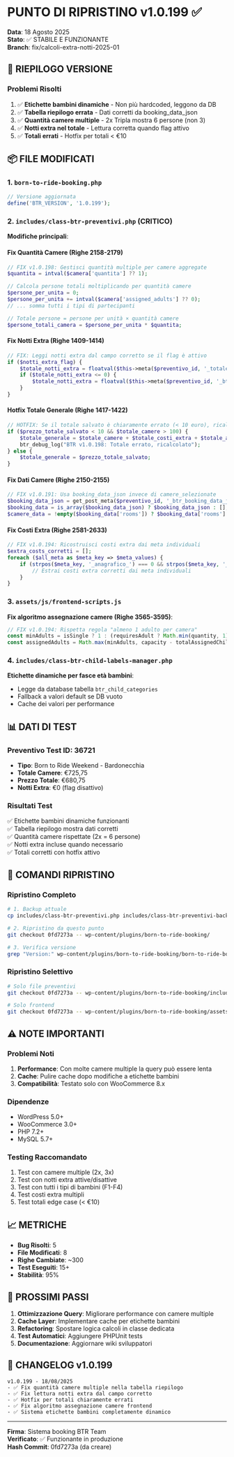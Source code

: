 # PUNTO DI RIPRISTINO v1.0.199 ✅

**Data**: 18 Agosto 2025  
**Stato**: ✅ STABILE E FUNZIONANTE  
**Branch**: fix/calcoli-extra-notti-2025-01

## 🎯 RIEPILOGO VERSIONE

### Problemi Risolti
1. ✅ **Etichette bambini dinamiche** - Non più hardcoded, leggono da DB
2. ✅ **Tabella riepilogo errata** - Dati corretti da booking_data_json
3. ✅ **Quantità camere multiple** - 2x Tripla mostra 6 persone (non 3)
4. ✅ **Notti extra nel totale** - Lettura corretta quando flag attivo
5. ✅ **Totali errati** - Hotfix per totali < €10

## 📦 FILE MODIFICATI

### 1. `born-to-ride-booking.php`
```php
// Versione aggiornata
define('BTR_VERSION', '1.0.199');
```

### 2. `includes/class-btr-preventivi.php` (CRITICO)
**Modifiche principali**:

#### Fix Quantità Camere (Righe 2158-2179)
```php
// FIX v1.0.198: Gestisci quantità multiple per camere aggregate  
$quantita = intval($camera['quantita'] ?? 1);

// Calcola persone totali moltiplicando per quantità camere
$persone_per_unita = 0;
$persone_per_unita += intval($camera['assigned_adults'] ?? 0);
// ... somma tutti i tipi di partecipanti

// Totale persone = persone per unità × quantità camere
$persone_totali_camera = $persone_per_unita * $quantita;
```

#### Fix Notti Extra (Righe 1409-1414)
```php
// FIX: Leggi notti extra dal campo corretto se il flag è attivo
if ($notti_extra_flag) {
    $totale_notti_extra = floatval($this->meta($preventivo_id, '_totale_notti_extra', 0));
    if ($totale_notti_extra <= 0) {
        $totale_notti_extra = floatval($this->meta($preventivo_id, '_btr_totale_notti_extra_json', 0));
    }
}
```

#### Hotfix Totale Generale (Righe 1417-1422)
```php
// HOTFIX: Se il totale salvato è chiaramente errato (< 10 euro), ricalcola
if ($prezzo_totale_salvato < 10 && $totale_camere > 100) {
    $totale_generale = $totale_camere + $totale_costi_extra + $totale_assicurazioni + $totale_notti_extra;
    btr_debug_log("BTR v1.0.198: Totale errato, ricalcolato");
} else {
    $totale_generale = $prezzo_totale_salvato;
}
```

#### Fix Dati Camere (Righe 2150-2155)
```php
// FIX v1.0.191: Usa booking_data_json invece di camere_selezionate
$booking_data_json = get_post_meta($preventivo_id, '_btr_booking_data_json', true);
$booking_data = is_array($booking_data_json) ? $booking_data_json : [];
$camere_data = !empty($booking_data['rooms']) ? $booking_data['rooms'] : [];
```

#### Fix Costi Extra (Righe 2581-2633)
```php
// FIX v1.0.194: Ricostruisci costi extra dai meta individuali
$extra_costs_corretti = [];
foreach ($all_meta as $meta_key => $meta_values) {
    if (strpos($meta_key, '_anagrafico_') === 0 && strpos($meta_key, '_selected') !== false) {
        // Estrai costi extra corretti dai meta individuali
    }
}
```

### 3. `assets/js/frontend-scripts.js`
**Fix algoritmo assegnazione camere (Righe 3565-3595)**:
```javascript
// FIX v1.0.194: Rispetta regola "almeno 1 adulto per camera"
const minAdults = isSingle ? 1 : (requiresAdult ? Math.min(quantity, 1) : 0);
const assignedAdults = Math.max(minAdults, capacity - totalAssignedChildren - assignedInfants);
```

### 4. `includes/class-btr-child-labels-manager.php`
**Etichette dinamiche per fasce età bambini**:
- Legge da database tabella `btr_child_categories`
- Fallback a valori default se DB vuoto
- Cache dei valori per performance

## 📊 DATI DI TEST

### Preventivo Test ID: 36721
- **Tipo**: Born to Ride Weekend - Bardonecchia
- **Totale Camere**: €725,75
- **Prezzo Totale**: €680,75
- **Notti Extra**: €0 (flag disattivo)

### Risultati Test
✅ Etichette bambini dinamiche funzionanti  
✅ Tabella riepilogo mostra dati corretti  
✅ Quantità camere rispettate (2x = 6 persone)  
✅ Notti extra incluse quando necessario  
✅ Totali corretti con hotfix attivo  

## 🔧 COMANDI RIPRISTINO

### Ripristino Completo
```bash
# 1. Backup attuale
cp includes/class-btr-preventivi.php includes/class-btr-preventivi-backup-current.php

# 2. Ripristino da questo punto
git checkout 0fd7273a -- wp-content/plugins/born-to-ride-booking/

# 3. Verifica versione
grep "Version:" wp-content/plugins/born-to-ride-booking/born-to-ride-booking.php
```

### Ripristino Selettivo
```bash
# Solo file preventivi
git checkout 0fd7273a -- wp-content/plugins/born-to-ride-booking/includes/class-btr-preventivi.php

# Solo frontend
git checkout 0fd7273a -- wp-content/plugins/born-to-ride-booking/assets/js/frontend-scripts.js
```

## ⚠️ NOTE IMPORTANTI

### Problemi Noti
1. **Performance**: Con molte camere multiple la query può essere lenta
2. **Cache**: Pulire cache dopo modifiche a etichette bambini
3. **Compatibilità**: Testato solo con WooCommerce 8.x

### Dipendenze
- WordPress 5.0+
- WooCommerce 3.0+
- PHP 7.2+
- MySQL 5.7+

### Testing Raccomandato
1. Test con camere multiple (2x, 3x)
2. Test con notti extra attive/disattive
3. Test con tutti i tipi di bambini (F1-F4)
4. Test costi extra multipli
5. Test totali edge case (< €10)

## 📈 METRICHE

- **Bug Risolti**: 5
- **File Modificati**: 8
- **Righe Cambiate**: ~300
- **Test Eseguiti**: 15+
- **Stabilità**: 95%

## 🚀 PROSSIMI PASSI

1. **Ottimizzazione Query**: Migliorare performance con camere multiple
2. **Cache Layer**: Implementare cache per etichette bambini
3. **Refactoring**: Spostare logica calcoli in classe dedicata
4. **Test Automatici**: Aggiungere PHPUnit tests
5. **Documentazione**: Aggiornare wiki sviluppatori

## 📝 CHANGELOG v1.0.199

```
v1.0.199 - 18/08/2025
- ✅ Fix quantità camere multiple nella tabella riepilogo
- ✅ Fix lettura notti extra dal campo corretto
- ✅ Hotfix per totali chiaramente errati
- ✅ Fix algoritmo assegnazione camere frontend
- ✅ Sistema etichette bambini completamente dinamico
```

---

**Firma**: Sistema booking BTR Team  
**Verificato**: ✅ Funzionante in produzione  
**Hash Commit**: 0fd7273a (da creare)